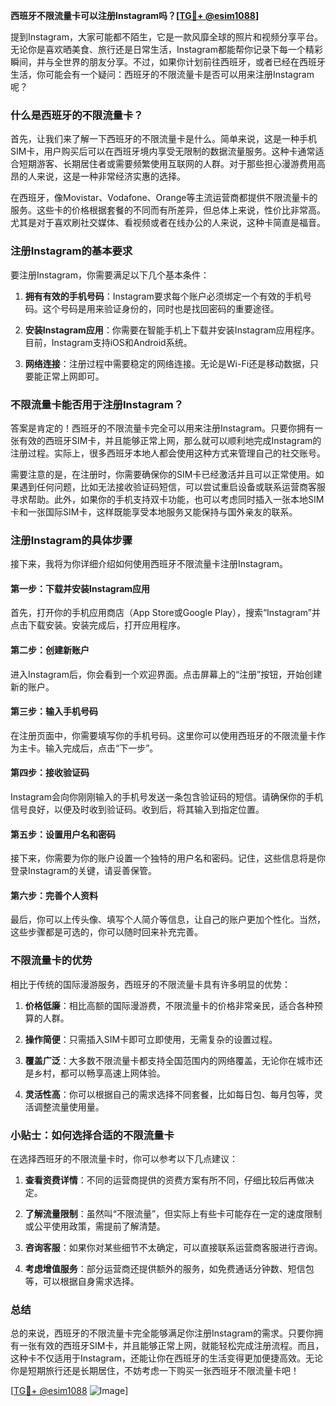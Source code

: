 **西班牙不限流量卡可以注册Instagram吗？[[TG💪+ @esim1088](https://t.me/s/esim1088)]**

提到Instagram，大家可能都不陌生，它是一款风靡全球的照片和视频分享平台。无论你是喜欢晒美食、旅行还是日常生活，Instagram都能帮你记录下每一个精彩瞬间，并与全世界的朋友分享。不过，如果你计划前往西班牙，或者已经在西班牙生活，你可能会有一个疑问：西班牙的不限流量卡是否可以用来注册Instagram呢？

### 什么是西班牙的不限流量卡？

首先，让我们来了解一下西班牙的不限流量卡是什么。简单来说，这是一种手机SIM卡，用户购买后可以在西班牙境内享受无限制的数据流量服务。这种卡通常适合短期游客、长期居住者或需要频繁使用互联网的人群。对于那些担心漫游费用高昂的人来说，这是一种非常经济实惠的选择。

在西班牙，像Movistar、Vodafone、Orange等主流运营商都提供不限流量卡的服务。这些卡的价格根据套餐的不同而有所差异，但总体上来说，性价比非常高。尤其是对于喜欢刷社交媒体、看视频或者在线办公的人来说，这种卡简直是福音。

### 注册Instagram的基本要求

要注册Instagram，你需要满足以下几个基本条件：

1. **拥有有效的手机号码**：Instagram要求每个账户必须绑定一个有效的手机号码。这个号码是用来验证身份的，同时也是找回密码的重要途径。
   
2. **安装Instagram应用**：你需要在智能手机上下载并安装Instagram应用程序。目前，Instagram支持iOS和Android系统。

3. **网络连接**：注册过程中需要稳定的网络连接。无论是Wi-Fi还是移动数据，只要能正常上网即可。

### 不限流量卡能否用于注册Instagram？

答案是肯定的！西班牙的不限流量卡完全可以用来注册Instagram。只要你拥有一张有效的西班牙SIM卡，并且能够正常上网，那么就可以顺利地完成Instagram的注册过程。实际上，很多西班牙本地人都会使用这种方式来管理自己的社交账号。

需要注意的是，在注册时，你需要确保你的SIM卡已经激活并且可以正常使用。如果遇到任何问题，比如无法接收验证码短信，可以尝试重启设备或联系运营商客服寻求帮助。此外，如果你的手机支持双卡功能，也可以考虑同时插入一张本地SIM卡和一张国际SIM卡，这样既能享受本地服务又能保持与国外亲友的联系。

### 注册Instagram的具体步骤

接下来，我将为你详细介绍如何使用西班牙不限流量卡注册Instagram。

#### 第一步：下载并安装Instagram应用
首先，打开你的手机应用商店（App Store或Google Play），搜索“Instagram”并点击下载安装。安装完成后，打开应用程序。

#### 第二步：创建新账户
进入Instagram后，你会看到一个欢迎界面。点击屏幕上的“注册”按钮，开始创建新的账户。

#### 第三步：输入手机号码
在注册页面中，你需要填写你的手机号码。这里你可以使用西班牙的不限流量卡作为主卡。输入完成后，点击“下一步”。

#### 第四步：接收验证码
Instagram会向你刚刚输入的手机号发送一条包含验证码的短信。请确保你的手机信号良好，以便及时收到验证码。收到后，将其输入到指定位置。

#### 第五步：设置用户名和密码
接下来，你需要为你的账户设置一个独特的用户名和密码。记住，这些信息将是你登录Instagram的关键，请妥善保管。

#### 第六步：完善个人资料
最后，你可以上传头像、填写个人简介等信息，让自己的账户更加个性化。当然，这些步骤都是可选的，你可以随时回来补充完善。

### 不限流量卡的优势

相比于传统的国际漫游服务，西班牙的不限流量卡具有许多明显的优势：

1. **价格低廉**：相比高额的国际漫游费，不限流量卡的价格非常亲民，适合各种预算的人群。
   
2. **操作简便**：只需插入SIM卡即可立即使用，无需复杂的设置过程。

3. **覆盖广泛**：大多数不限流量卡都支持全国范围内的网络覆盖，无论你在城市还是乡村，都可以畅享高速上网体验。

4. **灵活性高**：你可以根据自己的需求选择不同套餐，比如每日包、每月包等，灵活调整流量使用量。

### 小贴士：如何选择合适的不限流量卡

在选择西班牙的不限流量卡时，你可以参考以下几点建议：

1. **查看资费详情**：不同的运营商提供的资费方案有所不同，仔细比较后再做决定。
   
2. **了解流量限制**：虽然叫“不限流量”，但实际上有些卡可能存在一定的速度限制或公平使用政策，需提前了解清楚。

3. **咨询客服**：如果你对某些细节不太确定，可以直接联系运营商客服进行咨询。

4. **考虑增值服务**：部分运营商还提供额外的服务，如免费通话分钟数、短信包等，可以根据自身需求选择。

### 总结

总的来说，西班牙的不限流量卡完全能够满足你注册Instagram的需求。只要你拥有一张有效的西班牙SIM卡，并且能够正常上网，就能轻松完成注册流程。而且，这种卡不仅适用于Instagram，还能让你在西班牙的生活变得更加便捷高效。无论你是短期旅行还是长期居住，不妨考虑一下购买一张西班牙不限流量卡吧！

[[TG💪+ @esim1088](https://t.me/s/esim1088) ![Image](https://i.postimg.cc/4NQfJmqS/Snipaste-2025-05-13-00-14-12.png)]